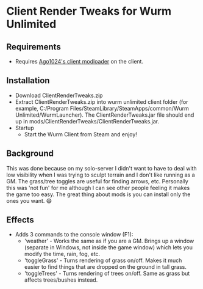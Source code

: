 # Client Render Tweaks for Wurm Unlimited

## Requirements
* Requires [Ago1024's client modloader](https://github.com/ago1024/WurmClientModLauncher/releases/latest) on the client.

## Installation
* Download ClientRenderTweaks.zip
* Extract ClientRenderTweaks.zip into wurm unlimited client folder 
(for example, C:/Program Files/SteamLibrary/SteamApps/common/Wurm Unlimited/WurmLauncher). 
The ClientRenderTweaks.jar file should end up in mods/ClientRenderTweaks/ClientRenderTweaks.jar.
* Startup
  * Start the Wurm Client from Steam and enjoy!

## Background
This was done because on my solo-server I didn't want to have to deal with low visibility when I was trying to sculpt 
terrain and I don't like running as a GM. The grass/tree toggles are useful for finding arrows, etc. Personally this was 
'not fun' for me although I can see other people feeling it makes the game too easy. The great thing about mods is you
can install only the ones you want. :smile:

## Effects
* Adds 3 commands to the console window (F1):
  * 'weather' - Works the same as if you are a GM. Brings up a window (separate in Windows, not inside the game window) which lets you modify the time, rain, fog, etc.
  * 'toggleGrass' - Turns rendering of grass on/off. Makes it much easier to find things that are dropped on the ground in tall grass.
  * 'toggleTrees' - Turns rendering of trees on/off. Same as grass but affects trees/bushes instead.
